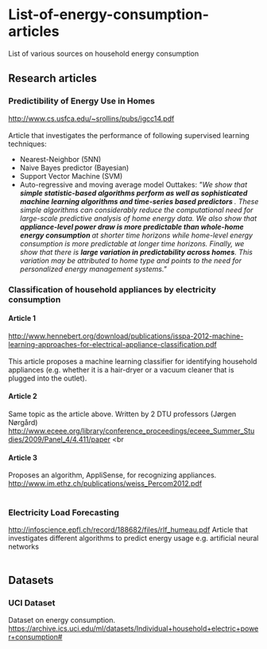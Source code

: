 # List-of-energy-consumption-articles
List of various sources on household energy consumption

## Research articles

### Predictibility of Energy Use in Homes
http://www.cs.usfca.edu/~srollins/pubs/igcc14.pdf
<br>
<br>
Article that investigates the performance of following supervised learning techniques:
* Nearest-Neighbor (5NN)
* Naive Bayes predictor (Bayesian)
* Support Vector Machine (SVM)
* Auto-regressive and moving average model
Outtakes:
<i>"We show that <b>simple statistic-based algorithms perform as well as
sophisticated machine learning algorithms and time-series based
predictors </b>. These simple algorithms can considerably reduce the
computational need for large-scale predictive analysis of home
energy data. We also show that <b>appliance-level power draw is
more predictable than whole-home energy consumption </b> at shorter
time horizons while home-level energy consumption is more
predictable at longer time horizons. Finally, we show that there is
<b>large variation in predictability across homes</b>. This variation may
be attributed to home type and points to the need for personalized
energy management systems." </i>


### Classification of household appliances by electricity consumption

#### Article 1
http://www.hennebert.org/download/publications/isspa-2012-machine-learning-approaches-for-electrical-appliance-classification.pdf
<br>
<br>
This article proposes a machine learning classifier for identifying household appliances (e.g. whether it is a hair-dryer or a vacuum cleaner that is plugged into the outlet).

#### Article 2
Same topic as the article above. Written by 2 DTU professors (Jørgen Nørgård)
http://www.eceee.org/library/conference_proceedings/eceee_Summer_Studies/2009/Panel_4/4.411/paper
<br
<br>

#### Article 3
Proposes an algorithm, AppliSense, for recognizing appliances.
http://www.im.ethz.ch/publications/weiss_Percom2012.pdf
<br>
<br>

### Electricity Load Forecasting
http://infoscience.epfl.ch/record/188682/files/rlf_humeau.pdf
Article that investigates different algorithms to predict energy usage e.g. artificial neural networks
<br>
<br>

## Datasets

### UCI Dataset
Dataset on energy consumption.
https://archive.ics.uci.edu/ml/datasets/Individual+household+electric+power+consumption#
<br>
